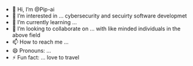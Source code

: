 - 👋 Hi, I’m @Pip-ai
- 👀 I’m interested in ... cybersecurity and secuirty software developmet
- 🌱 I’m currently learning ...
- 💞️ I’m looking to collaborate on ... with like minded individuals in the above field
- 📫 How to reach me ...
- 😄 Pronouns: ...
- ⚡ Fun fact: ... love to travel

<!---
Pip-ai/Pip-ai is a ✨ special ✨ repository because its `README.md` (this file) appears on your GitHub profile.
You can click the Preview link to take a look at your changes.
--->
